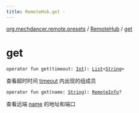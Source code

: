 ```yaml
---
title: RemoteHub.get - 
---
```


[org.mechdancer.remote.presets](../index.html) / [RemoteHub](index.html) / [get](./get.html)

# get

`operator fun get(timeout: `[`Int`](https://kotlinlang.org/api/latest/jvm/stdlib/kotlin/-int/index.html)`): `[`List`](https://kotlinlang.org/api/latest/jvm/stdlib/kotlin.collections/-list/index.html)`<`[`String`](https://kotlinlang.org/api/latest/jvm/stdlib/kotlin/-string/index.html)`>`

查看超时时间 [timeout](get.html#org.mechdancer.remote.presets.RemoteHub$get(kotlin.Int)/timeout) 内出现的组成员

`operator fun get(name: `[`String`](https://kotlinlang.org/api/latest/jvm/stdlib/kotlin/-string/index.html)`): `[`RemoteInfo`](-remote-info/index.html)`?`

查看远端 [name](get.html#org.mechdancer.remote.presets.RemoteHub$get(kotlin.String)/name) 的地址和端口

